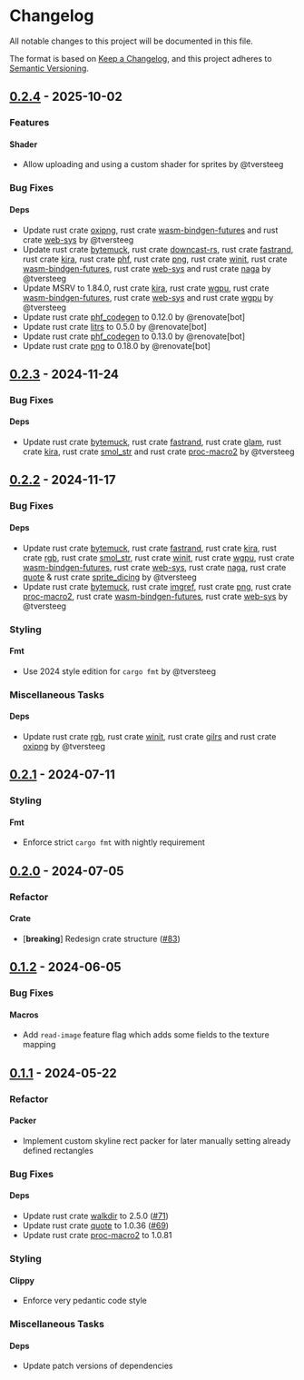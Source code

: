 # Changelog

All notable changes to this project will be documented in this file.

The format is based on [Keep a Changelog](https://keepachangelog.com/en/1.0.0/),
and this project adheres to [Semantic Versioning](https://semver.org/spec/v2.0.0.html).

## [0.2.4] - 2025-10-02

### Features

#### Shader

- Allow uploading and using a custom shader for sprites by @tversteeg


### Bug Fixes

#### Deps

- Update rust crate [oxipng](https://crates.io/crates/oxipng), rust crate [wasm-bindgen-futures](https://crates.io/crates/wasm-bindgen-futures) and rust crate [web-sys](https://crates.io/crates/web-sys) by @tversteeg
- Update rust crate [bytemuck](https://crates.io/crates/bytemuck), rust crate [downcast-rs](https://crates.io/crates/downcast-rs), rust crate [fastrand](https://crates.io/crates/fastrand), rust crate [kira](https://crates.io/crates/kira), rust crate [phf](https://crates.io/crates/phf), rust crate [png](https://crates.io/crates/png), rust crate [winit](https://crates.io/crates/winit), rust crate [wasm-bindgen-futures](https://crates.io/crates/wasm-bindgen-futures), rust crate [web-sys](https://crates.io/crates/web-sys) and rust crate [naga](https://crates.io/crates/naga) by @tversteeg
- Update MSRV to 1.84.0, rust crate [kira](https://crates.io/crates/kira), rust crate [wgpu](https://crates.io/crates/wgpu), rust crate [wasm-bindgen-futures](https://crates.io/crates/wasm-bindgen-futures), rust crate [web-sys](https://crates.io/crates/web-sys) and rust crate [wgpu](https://crates.io/crates/wgpu) by @tversteeg
- Update rust crate [phf_codegen](https://crates.io/crates/phf_codegen) to 0.12.0 by @renovate[bot]
- Update rust crate [litrs](https://crates.io/crates/litrs) to 0.5.0 by @renovate[bot]
- Update rust crate [phf_codegen](https://crates.io/crates/phf_codegen) to 0.13.0 by @renovate[bot]
- Update rust crate [png](https://crates.io/crates/png) to 0.18.0 by @renovate[bot]

[0.2.4]: https://github.com/tversteeg/chuot/compare/0.2.3..0.2.4

<!-- generated by git-cliff -->

## [0.2.3] - 2024-11-24

### Bug Fixes

#### Deps

- Update rust crate [bytemuck](https://crates.io/crates/bytemuck), rust crate [fastrand](https://crates.io/crates/fastrand), rust crate [glam](https://crates.io/crates/glam), rust crate [kira](https://crates.io/crates/kira), rust crate [smol_str](https://crates.io/crates/smol_str) and rust crate [proc-macro2](https://crates.io/crates/proc-macro2) by @tversteeg

[0.2.3]: https://github.com/tversteeg/chuot/compare/0.2.2..0.2.3

<!-- generated by git-cliff -->
## [0.2.2] - 2024-11-17

### Bug Fixes

#### Deps

- Update rust crate [bytemuck](https://crates.io/crates/bytemuck), rust crate [fastrand](https://crates.io/crates/fastrand), rust crate [kira](https://crates.io/crates/kira), rust crate [rgb](https://crates.io/crates/rgb), rust crate [smol_str](https://crates.io/crates/smol_str), rust crate [winit](https://crates.io/crates/winit), rust crate [wgpu](https://crates.io/crates/wgpu), rust crate [wasm-bindgen-futures](https://crates.io/crates/wasm-bindgen-futures), rust crate [web-sys](https://crates.io/crates/web-sys), rust crate [naga](https://crates.io/crates/naga), rust crate [quote](https://crates.io/crates/quote) & rust crate [sprite_dicing](https://crates.io/crates/sprite_dicing) by @tversteeg
- Update rust crate [bytemuck](https://crates.io/crates/bytemuck), rust crate [imgref](https://crates.io/crates/imgref), rust crate [png](https://crates.io/crates/png), rust crate [proc-macro2](https://crates.io/crates/proc-macro2), rust crate [wasm-bindgen-futures](https://crates.io/crates/wasm-bindgen-futures), rust crate [web-sys](https://crates.io/crates/web-sys) by @tversteeg


### Styling

#### Fmt

- Use 2024 style edition for `cargo fmt` by @tversteeg


### Miscellaneous Tasks

#### Deps

- Update rust crate [rgb](https://crates.io/crates/rgb), rust crate [winit](https://crates.io/crates/winit), rust crate [gilrs](https://crates.io/crates/gilrs) and rust crate [oxipng](https://crates.io/crates/oxipng) by @tversteeg

[0.2.2]: https://github.com/tversteeg/chuot/compare/0.2.1..0.2.2

<!-- generated by git-cliff -->
## [0.2.1] - 2024-07-11

### Styling

#### Fmt

- Enforce strict `cargo fmt` with nightly requirement

[0.2.1]: https://github.com///compare/0.2.0..0.2.1

<!-- generated by git-cliff -->
## [0.2.0] - 2024-07-05

### Refactor

#### Crate

- [**breaking**] Redesign crate structure ([#83](https://github.com/tversteeg/chuot/pull/83))

[0.2.0]: https://github.com///compare/0.1.2..0.2.0

<!-- generated by git-cliff -->
## [0.1.2] - 2024-06-05

### Bug Fixes

#### Macros

- Add `read-image` feature flag which adds some fields to the texture mapping

[0.1.2]: https://github.com///compare/0.1.1..0.1.2

<!-- generated by git-cliff -->
## [0.1.1] - 2024-05-22

### Refactor

#### Packer

- Implement custom skyline rect packer for later manually setting already defined rectangles


### Bug Fixes

#### Deps

- Update rust crate [walkdir](https://crates.io/crates/walkdir) to 2.5.0 ([#71](https://github.com/tversteeg/chuot/pull/71))
- Update rust crate [quote](https://crates.io/crates/quote) to 1.0.36 ([#69](https://github.com/tversteeg/chuot/pull/69))
- Update rust crate [proc-macro2](https://crates.io/crates/proc-macro2) to 1.0.81


### Styling

#### Clippy

- Enforce very pedantic code style


### Miscellaneous Tasks

#### Deps

- Update patch versions of dependencies

[0.1.1]: https://github.com///compare/0.1.0..0.1.1

<!-- generated by git-cliff -->
